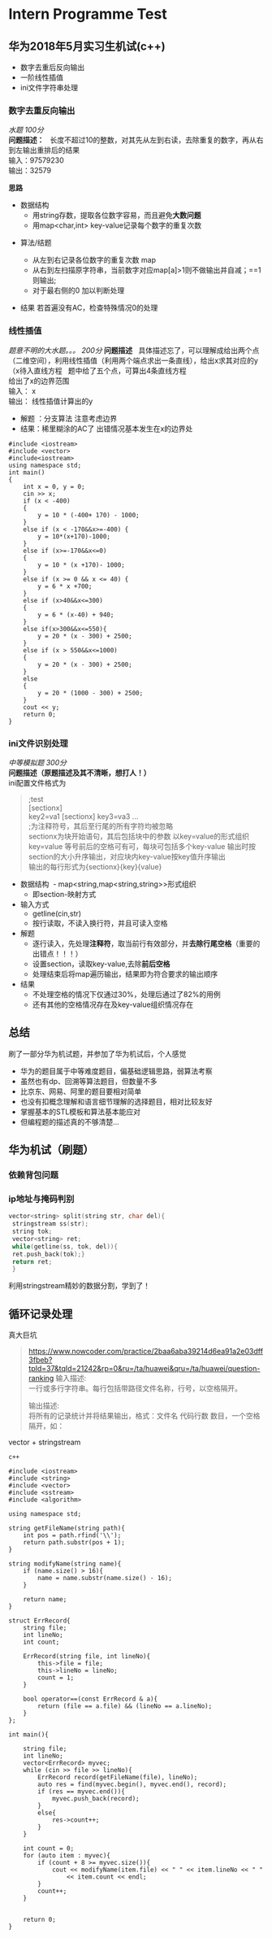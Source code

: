 # Intern Programme Test 

华为2018年5月实习生机试(c++)
--------------
- 数字去重后反向输出
- 一阶线性插值
- ini文件字符串处理

### 数字去重反向输出
*水题 100分*  
**问题描述：**   
长度不超过10的整数，对其先从左到右读，去除重复的数字，再从右到左输出重排后的结果  
输入：97579230  
输出：32579  


**思路**
- 数据结构
  - 用string存数，提取各位数字容易，而且避免**大数问题**  
  - 用map<char,int> key-value记录每个数字的重复次数 
  
+ 算法/结题
  - 从左到右记录各位数字的重复次数 map  
  + 从右到左扫描原字符串，当前数字对应map[a]>1则不做输出并自减；==1则输出;  
  - 对于最右侧的0 加以判断处理  

+ 结果 若首遍没有AC，检查特殊情况0的处理


### 线性插值
*题意不明的大水题。。。 200分*
**问题描述**  
具体描述忘了，可以理解成给出两个点（二维空间），利用线性插值（利用两个端点求出一条直线），给出x求其对应的y（x待入直线方程   
题中给了五个点，可算出4条直线方程  
给出了x的边界范围  
输入： x  
输出： 线性插值计算出的y    
- 解题 ：分支算法 注意考虑边界
- 结果：稀里糊涂的AC了 出错情况基本发生在x的边界处
```
#include <iostream>
#include <vector>
#include<iostream>
using namespace std;
int main()
{
	int x = 0, y = 0;
	cin >> x;
	if (x < -400)
	{
		y = 10 * (-400+ 170) - 1000;
	}
	else if (x < -170&&x>=-400) {
		y = 10*(x+170)-1000;
	}
	else if (x>=-170&&x<=0)
	{
		y = 10 * (x +170)- 1000;
	}
	else if (x >= 0 && x <= 40) {
		y = 6 * x +700;
	}
	else if (x>40&&x<=300)
	{
		y = 6 * (x-40) + 940;
	}
	else if(x>300&&x<=550){
		y = 20 * (x - 300) + 2500;
	}
	else if (x > 550&&x<=1000)
	{
		y = 20 * (x - 300) + 2500;
	}
	else
	{
		y = 20 * (1000 - 300) + 2500;
	}
	cout << y;
	return 0;
}
```

### ini文件识别处理
*中等模拟题 300分*  
**问题描述（原题描述及其不清晰，想打人！）**  
ini配置文件格式为  
>;test  
>[sectionx]  
>key2=va1
>[sectionx]
>key3=va3
>...  
>;为注释符号，其后至行尾的所有字符均被忽略  
>sectionx为块开始语句，其后包括块中的参数 以key=value的形式组织  
>key=value 等号前后的空格可有可，每块可包括多个key-value
>输出时按section的大小升序输出，对应块内key-value按key值升序输出  
>输出的每行形式为{sectionx}{key}{value}  

- 数据结构
  - map<string,map<string,string>>形式组织  
  - 即section-<key-value>映射方式  
- 输入方式
	- getline(cin,str)  
	- 按行读取，不读入换行符，并且可读入空格  
- 解题
	- 逐行读入，先处理**注释符**，取当前行有效部分，并**去除行尾空格**（重要的出错点！！！）  
	- 设置section，读取key-value,去除**前后空格**  
	- 处理结束后将map遍历输出，结果即为符合要求的输出顺序
- 结果
	- 不处理空格的情况下仅通过30%，处理后通过了82%的用例  
	- 还有其他的空格情况存在及key-value组织情况存在

## 总结
刷了一部分华为机试题，并参加了华为机试后，个人感觉  
- 华为的题目属于中等难度题目，偏基础逻辑思路，弱算法考察  
- 虽然也有dp、回溯等算法题目，但数量不多  
- 比京东、网易、阿里的题目要相对简单  
- 也没有扣概念理解和语言细节理解的选择题目，相对比较友好  
- 掌握基本的STL模板和算法基本能应对  
- 但编程题的描述真的不够清楚...  



华为机试（刷题）
-------
### 依赖背包问题 ###


### ip地址与掩码判别 ###

```C++
vector<string> split(string str, char del){
 stringstream ss(str);
 string tok;
 vector<string> ret;
 while(getline(ss, tok, del)){
 ret.push_back(tok);}
 return ret;
 }
 ```
 
 利用stringstream精妙的数据分割，学到了！

循环记录处理
-----------
真大巨坑 
><https://www.nowcoder.com/practice/2baa6aba39214d6ea91a2e03dff3fbeb?tpId=37&tqId=21242&rp=0&ru=/ta/huawei&qru=/ta/huawei/question-ranking>
>输入描述:  
>一行或多行字符串。每行包括带路径文件名称，行号，以空格隔开。  
>
>输出描述:  
>将所有的记录统计并将结果输出，格式：文件名 代码行数 数目，一个空格隔开，如：  
>
vector + stringstream
```
c++
 
#include <iostream>
#include <string>
#include <vector>
#include <sstream>
#include <algorithm>
 
using namespace std;
 
string getFileName(string path){
    int pos = path.rfind('\\');
    return path.substr(pos + 1);
}
 
string modifyName(string name){
    if (name.size() > 16){
        name = name.substr(name.size() - 16);
    }
 
    return name;
}
 
struct ErrRecord{
    string file;
    int lineNo;
    int count;
 
    ErrRecord(string file, int lineNo){
        this->file = file;
        this->lineNo = lineNo;
        count = 1;
    }
 
    bool operator==(const ErrRecord & a){
        return (file == a.file) && (lineNo == a.lineNo);
    }
};
 
int main(){
 
    string file;
    int lineNo;
    vector<ErrRecord> myvec;
    while (cin >> file >> lineNo){
        ErrRecord record(getFileName(file), lineNo);
        auto res = find(myvec.begin(), myvec.end(), record);
        if (res == myvec.end()){
            myvec.push_back(record);
        }
        else{
            res->count++;
        }
    }
 
    int count = 0;
    for (auto item : myvec){
        if (count + 8 >= myvec.size()){
            cout << modifyName(item.file) << " " << item.lineNo << " "
                << item.count << endl;
        }
        count++;       
    }
 
     
    return 0;
}
```
